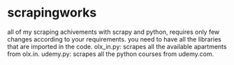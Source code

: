 # scrapingworks
all of my scraping achivements with scrapy and python, requires only few changes according to your requirements.
you need to have all the libraries that are imported in the code.
olx_in.py: scrapes all the available apartments from olx.in.
udemy.py: scrapes all the python courses from udemy.com.
